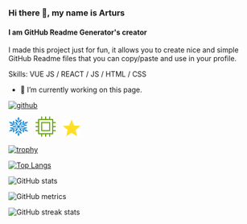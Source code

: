 ### Hi there 👋, my name is Arturs
#### I am GitHub Readme Generator's creator
I made this project just for fun, it allows you to create nice and simple GitHub Readme files that you can copy/paste and use in your profile.

Skills: VUE JS / REACT / JS / HTML / CSS

- 🔭 I’m currently working on this page. 


[<img src='https://cdn.jsdelivr.net/npm/simple-icons@3.0.1/icons/github.svg' alt='github' height='40'>](https://github.com/Sevrel)  

<a href='https://archiveprogram.github.com/'><img src='https://raw.githubusercontent.com/acervenky/animated-github-badges/master/assets/acbadge.gif' width='40' height='40'></a> <a href='https://docs.github.com/en/developers'><img src='https://raw.githubusercontent.com/acervenky/animated-github-badges/master/assets/devbadge.gif' width='40' height='40'></a> <a href='https://stars.github.com/'><img src='https://raw.githubusercontent.com/acervenky/animated-github-badges/master/assets/starbadge.gif' width='35' height='35'></a> 

[![trophy](https://github-profile-trophy.vercel.app/?username=Sevrel)](https://github.com/ryo-ma/github-profile-trophy)

[![Top Langs](https://github-readme-stats.vercel.app/api/top-langs/?username=Sevrel)](https://github.com/anuraghazra/github-readme-stats)

![GitHub stats](https://github-readme-stats.vercel.app/api?username=Sevrel&show_icons=true&count_private=true)  

![GitHub metrics](https://metrics.lecoq.io/Sevrel)  

![GitHub streak stats](https://streak-stats.demolab.com/?user=Sevrel)  

